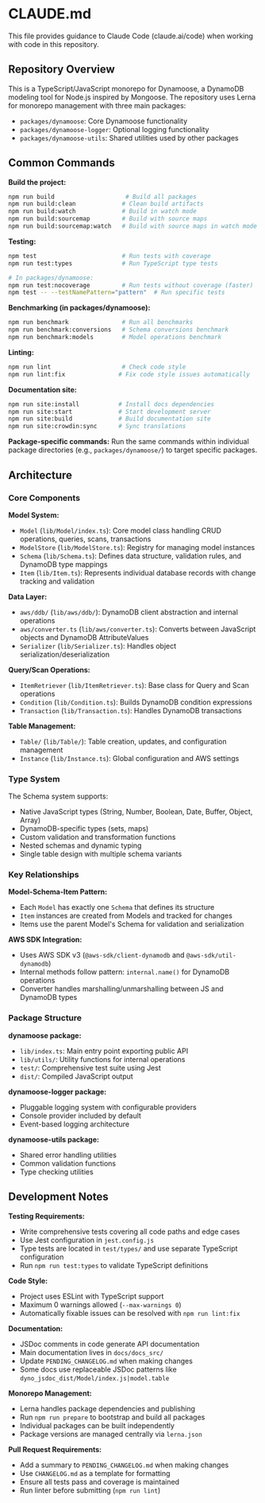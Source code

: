 # CLAUDE.md

This file provides guidance to Claude Code (claude.ai/code) when working with code in this repository.

## Repository Overview

This is a TypeScript/JavaScript monorepo for Dynamoose, a DynamoDB modeling tool for Node.js inspired by Mongoose. The repository uses Lerna for monorepo management with three main packages:

- `packages/dynamoose`: Core Dynamoose functionality
- `packages/dynamoose-logger`: Optional logging functionality  
- `packages/dynamoose-utils`: Shared utilities used by other packages

## Common Commands

**Build the project:**
```bash
npm run build                    # Build all packages
npm run build:clean             # Clean build artifacts
npm run build:watch             # Build in watch mode
npm run build:sourcemap         # Build with source maps
npm run build:sourcemap:watch   # Build with source maps in watch mode
```

**Testing:**
```bash
npm test                        # Run tests with coverage
npm run test:types              # Run TypeScript type tests

# In packages/dynamoose:
npm run test:nocoverage         # Run tests without coverage (faster)
npm test -- --testNamePattern="pattern"  # Run specific tests
```

**Benchmarking (in packages/dynamoose):**
```bash
npm run benchmark               # Run all benchmarks
npm run benchmark:conversions   # Schema conversions benchmark
npm run benchmark:models        # Model operations benchmark
```

**Linting:**
```bash
npm run lint                    # Check code style
npm run lint:fix               # Fix code style issues automatically
```

**Documentation site:**
```bash
npm run site:install           # Install docs dependencies
npm run site:start             # Start development server
npm run site:build             # Build documentation site
npm run site:crowdin:sync      # Sync translations
```

**Package-specific commands:**
Run the same commands within individual package directories (e.g., `packages/dynamoose/`) to target specific packages.

## Architecture

### Core Components

**Model System:**
- `Model` (`lib/Model/index.ts`): Core model class handling CRUD operations, queries, scans, transactions
- `ModelStore` (`lib/ModelStore.ts`): Registry for managing model instances
- `Schema` (`lib/Schema.ts`): Defines data structure, validation rules, and DynamoDB type mappings
- `Item` (`lib/Item.ts`): Represents individual database records with change tracking and validation

**Data Layer:**
- `aws/ddb/` (`lib/aws/ddb/`): DynamoDB client abstraction and internal operations
- `aws/converter.ts` (`lib/aws/converter.ts`): Converts between JavaScript objects and DynamoDB AttributeValues
- `Serializer` (`lib/Serializer.ts`): Handles object serialization/deserialization

**Query/Scan Operations:**
- `ItemRetriever` (`lib/ItemRetriever.ts`): Base class for Query and Scan operations
- `Condition` (`lib/Condition.ts`): Builds DynamoDB condition expressions
- `Transaction` (`lib/Transaction.ts`): Handles DynamoDB transactions

**Table Management:**
- `Table/` (`lib/Table/`): Table creation, updates, and configuration management
- `Instance` (`lib/Instance.ts`): Global configuration and AWS settings

### Type System

The Schema system supports:
- Native JavaScript types (String, Number, Boolean, Date, Buffer, Object, Array)
- DynamoDB-specific types (sets, maps)
- Custom validation and transformation functions
- Nested schemas and dynamic typing
- Single table design with multiple schema variants

### Key Relationships

**Model-Schema-Item Pattern:**
- Each `Model` has exactly one `Schema` that defines its structure
- `Item` instances are created from Models and tracked for changes
- Items use the parent Model's Schema for validation and serialization

**AWS SDK Integration:**
- Uses AWS SDK v3 (`@aws-sdk/client-dynamodb` and `@aws-sdk/util-dynamodb`)
- Internal methods follow pattern: `internal.name()` for DynamoDB operations
- Converter handles marshalling/unmarshalling between JS and DynamoDB types

### Package Structure

**dynamoose package:**
- `lib/index.ts`: Main entry point exporting public API
- `lib/utils/`: Utility functions for internal operations
- `test/`: Comprehensive test suite using Jest
- `dist/`: Compiled JavaScript output

**dynamoose-logger package:**
- Pluggable logging system with configurable providers
- Console provider included by default
- Event-based logging architecture

**dynamoose-utils package:**
- Shared error handling utilities
- Common validation functions
- Type checking utilities

## Development Notes

**Testing Requirements:**
- Write comprehensive tests covering all code paths and edge cases
- Use Jest configuration in `jest.config.js` 
- Type tests are located in `test/types/` and use separate TypeScript configuration
- Run `npm run test:types` to validate TypeScript definitions

**Code Style:**
- Project uses ESLint with TypeScript support
- Maximum 0 warnings allowed (`--max-warnings 0`)
- Automatically fixable issues can be resolved with `npm run lint:fix`

**Documentation:**
- JSDoc comments in code generate API documentation
- Main documentation lives in `docs/docs_src/`
- Update `PENDING_CHANGELOG.md` when making changes
- Some docs use replaceable JSDoc patterns like `dyno_jsdoc_dist/Model/index.js|model.table`

**Monorepo Management:**
- Lerna handles package dependencies and publishing
- Run `npm run prepare` to bootstrap and build all packages
- Individual packages can be built independently
- Package versions are managed centrally via `lerna.json`

**Pull Request Requirements:**
- Add a summary to `PENDING_CHANGELOG.md` when making changes
- Use `CHANGELOG.md` as a template for formatting
- Ensure all tests pass and coverage is maintained
- Run linter before submitting (`npm run lint`)